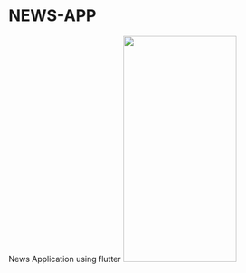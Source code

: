 # NEWS-APP

News Application using flutter
<img src="https://github.com/DevAgarwal2/NEWS-APP/assets/104455793/060221f9-0f44-494c-b5e7-88bd75b27fe6" height="400" width="200">

